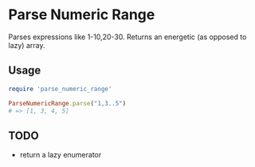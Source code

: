 # Parse Numeric Range

Parses expressions like 1-10,20-30. Returns an energetic (as opposed to lazy) array.

## Usage

```ruby
require 'parse_numeric_range'

ParseNumericRange.parse("1,3..5")
# => [1, 3, 4, 5]
```

## TODO

* return a lazy enumerator
